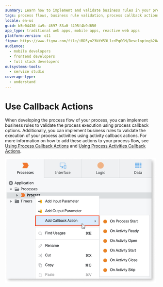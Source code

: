 ```yaml
---
summary: Learn how to implement and validate business rules in your process flow using callback actions in OutSystems 11 (O11).
tags: process flows, business rule validation, process callback actions, activity callback actions, workflow automation
locale: en-us
guid: b5e04430-4a9c-4697-83a0-f495f4b9d650
app_type: traditional web apps, mobile apps, reactive web apps
platform-version: o11
figma: https://www.figma.com/file/iBD5yo23NiW53L1zdPqGGM/Developing%20an%20Application?node-id=3584:27987
audience:
  - mobile developers
  - frontend developers
  - full stack developers
outsystems-tools:
  - service studio
coverage-type:
  - understand
---
```


# Use Callback Actions

When developing the process flow of your process, you can implement business rules to validate the process execution using process callback options. Additionally, you can implement business rules to validate the execution of your process activities using activity callback actions. For more information on how to add these actions to your process flow, see [Using Process Callback Actions](actions-callback.md) and [Using Process Activities Callback Actions](actions-activities-callback.md).

![Screenshot showing how to add a callback action in the process flow](images/add-callback-action-ss.png "Adding a Callback Action")
